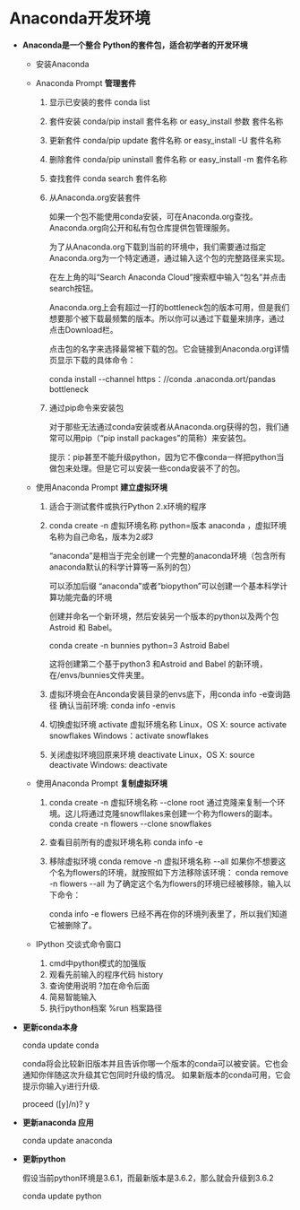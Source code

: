 # Anaconda开发环境
* **Anaconda是一个整合 Python的套件包，适合初学者的开发环境**
    * 安装Anaconda
    * Anaconda Prompt **管理套件**
      1. 显示已安装的套件 conda list
      2. 套件安装 conda/pip install 套件名称 or easy_install 参数 套件名称
      3. 更新套件 conda/pip update 套件名称 or easy_install -U 套件名称
      4. 删除套件 conda/pip uninstall 套件名称 or easy_install -m 套件名称
      5. 查找套件 conda search 套件名称
      6. 从Anaconda.org安装套件
      
         如果一个包不能使用conda安装，可在Anaconda.org查找。Anaconda.org向公开和私有包仓库提供包管理服务。
         
         为了从Anaconda.org下载到当前的环境中，我们需要通过指定Anaconda.org为一个特定通道，通过输入这个包的完整路径来实现。
         
         在左上角的叫“Search Anaconda Cloud”搜索框中输入“包名”并点击search按钮。
         
         Anaconda.org上会有超过一打的bottleneck包的版本可用，但是我们想要那个被下载最频繁的版本。所以你可以通过下载量来排序，通过点击Download栏。
         
         点击包的名字来选择最常被下载的包。它会链接到Anaconda.org详情页显示下载的具体命令：

         conda install --channel https：//conda .anaconda.ort/pandas bottleneck
      7. 通过pip命令来安装包
      
         对于那些无法通过conda安装或者从Anaconda.org获得的包，我们通常可以用pip（“pip install packages”的简称）来安装包。
         
         提示：pip甚至不能升级python，因为它不像conda一样把python当做包来处理。但是它可以安装一些conda安装不了的包。
      
    * 使用Anaconda Prompt **建立虚拟环境**
      1. 适合于测试套件或执行Python 2.x环境的程序
      
      2. conda create -n 虚拟环境名称 python=版本 anaconda ，虚拟环境名称为自己命名，版本为2*或3*
      
         “anaconda”是相当于完全创建一个完整的anaconda环境（包含所有anaconda默认的科学计算等一系列的包）
         
         可以添加后缀 “anaconda”或者“biopython”可以创建一个基本科学计算功能完备的环境
         
         创建并命名一个新环境，然后安装另一个版本的python以及两个包 Astroid 和 Babel。
         
         conda create -n bunnies python=3 Astroid Babel
         
         这将创建第二个基于python3 和Astroid and Babel 的新环境，在/envs/bunnies文件夹里。
         
      3. 虚拟环境会在Anconda安装目录的envs底下，用conda info -e查询路径
         确认当前环境: conda info -envis
      4. 切换虚拟环境 activate 虚拟环境名称
         Linux，OS X: source activate snowflakes
         Windows：activate snowflakes
      5. 关闭虚拟环境回原来环境 deactivate
         Linux，OS X: source deactivate
         Windows: deactivate
    * 使用Anaconda Prompt **复制虚拟环境**
      1. conda create -n 虚拟环境名称 --clone root
         通过克隆来复制一个环境。这儿将通过克隆snowfllakes来创建一个称为flowers的副本。
         conda create -n flowers --clone snowflakes
      2. 查看目前所有的虚拟环境名称 conda info -e
      3. 移除虚拟环境 conda remove -n 虚拟环境名称 --all
         如果你不想要这个名为flowers的环境，就按照如下方法移除该环境：
         conda remove -n flowers --all
         为了确定这个名为flowers的环境已经被移除，输入以下命令：

         conda info -e
         flowers 已经不再在你的环境列表里了，所以我们知道它被删除了。
    * IPython 交谈式命令窗口
      1. cmd中python模式的加强版
      2. 观看先前输入的程序代码 history
      3. 查询使用说明 ?加在命令后面
      4. 简易智能输入
      5. 执行python档案 %run 档案路径

* **更新conda本身**

   conda update conda
   
   conda将会比较新旧版本并且告诉你哪一个版本的conda可以被安装。它也会通知你伴随这次升级其它包同时升级的情况。
   如果新版本的conda可用，它会提示你输入y进行升级. 

   proceed ([y]/n)? y

* **更新anaconda 应用**

   conda update anaconda
   
* **更新python**

   假设当前python环境是3.6.1，而最新版本是3.6.2，那么就会升级到3.6.2

   conda update python

